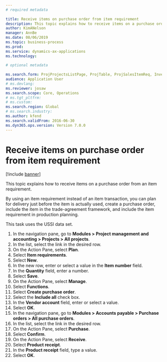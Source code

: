 ```yaml
--- 
# required metadata 
 
title: Receive items on purchase order from item requirement
description: This topic explains how to receive items on a purchase order from an item requirement. 
author: KimANelson
manager: AnnBe 
ms.date: 08/06/2019
ms.topic: business-process 
ms.prod:  
ms.service: dynamics-ax-applications 
ms.technology:  
 
# optional metadata 
 
ms.search.form: ProjProjectsListPage, ProjTable, ProjSalesItemReq, InventItemIdLookupSimple, PurchCreateFromSalesOrder, VendAccountItemLookup, PurchTable, PurchEditLines   
audience: Application User 
# ms.devlang:  
ms.reviewer: josaw
ms.search.scope: Core, Operations 
# ms.tgt_pltfrm:  
# ms.custom:  
ms.search.region: Global
# ms.search.industry: 
ms.author: kfend
ms.search.validFrom: 2016-06-30 
ms.dyn365.ops.version: Version 7.0.0 
---
```

# Receive items on purchase order from item requirement

[!include [banner](../../includes/banner.md)]

This topic explains how to receive items on a purchase order from an item requirement.

By using an item requirement instead of an item transaction, you can plan for delivery just before the item is actually used, create a purchase order, include the item in the trade-agreement framework, and include the item requirement in production planning. 

This task uses the USSI data set.

1. In the navigation pane, go to **Modules > Project management and accounting > Projects > All projects**.
2. In the list, select the link in the desired row.
3. On the Action Pane, select **Plan**.
4. Select **Item requirements**.
5. Select **New**.
6. In the new row, enter or select a value in the **Item number** field.
7. In the **Quantity** field, enter a number.
8. Select **Save**.
9. On the Action Pane, select **Manage**.
10. Select **Functions**.
11. Select **Create purchase order**.
12. Select the **Include all** check box.
13. In the **Vendor account** field, enter or select a value.
14. Select **OK**.
15. In the navigation pane, go to **Modules > Accounts payable > Purchase orders > All purchase orders**.
16. In the list, select the link in the desired row.
17. On the Action Pane, select **Purchase**.
18. Select **Confirm**.
19. On the Action Pane, select **Receive**.
20. Select **Product receipt**.
21. In the **Product receipt** field, type a value.
22. Select **OK**.

